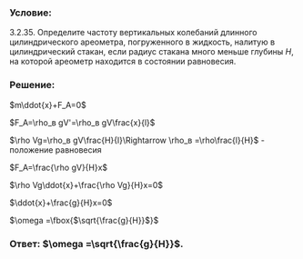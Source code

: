 ###  Условие: 

$3.2.35.$ Определите частоту вертикальных колебаний длинного цилиндрического ареометра, погруженного в жидкость, налитую в цилиндрический стакан, если радиус стакана много меньше глубины $H$, на которой ареометр находится в состоянии равновесия. 

###  Решение: 

$m\ddot{x}+F_A=0$  
  
$F_A=\rho_в gV'=\rho_в gV\frac{x}{l}$  
  
$\rho Vg=\rho_в gV\frac{H}{l}\Rightarrow \rho_в =\rho\frac{l}{H}$ - положение равновесия  
  
$F_A=\frac{\rho gV}{H}x$  
  
$\rho Vg\ddot{x}+\frac{\rho Vg}{H}x=0$  
  
$\ddot{x}+\frac{g}{H}x=0$  
  
$\omega =\fbox{$\sqrt{\frac{g}{H}}$}$  
  


###  Ответ: $\omega =\sqrt{\frac{g}{H}}$. 

### 
